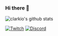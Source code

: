 ### Hi there 👋

![clarkio's github stats](https://github-readme-stats.vercel.app/api?username=clarkio&show_icons=true&theme=tokyonight)

[![Twitch](https://img.shields.io/twitch/status/clarkio?color=blueviolet)](https://www.twitch.tv/clarkio)
[![Discord](https://img.shields.io/discord/421902136457035777)](https://discord.gg/xB95beJ)

<!--
**clarkio/clarkio** is a ✨ _special_ ✨ repository because its `README.md` (this file) appears on your GitHub profile.

Here are some ideas to get you started:

- 🔭 I’m currently working on ...
- 🌱 I’m currently learning ...
- 👯 I’m looking to collaborate on ...
- 🤔 I’m looking for help with ...
- 💬 Ask me about ...
- 📫 How to reach me: ...
- 😄 Pronouns: ...
- ⚡ Fun fact: ...
-->
